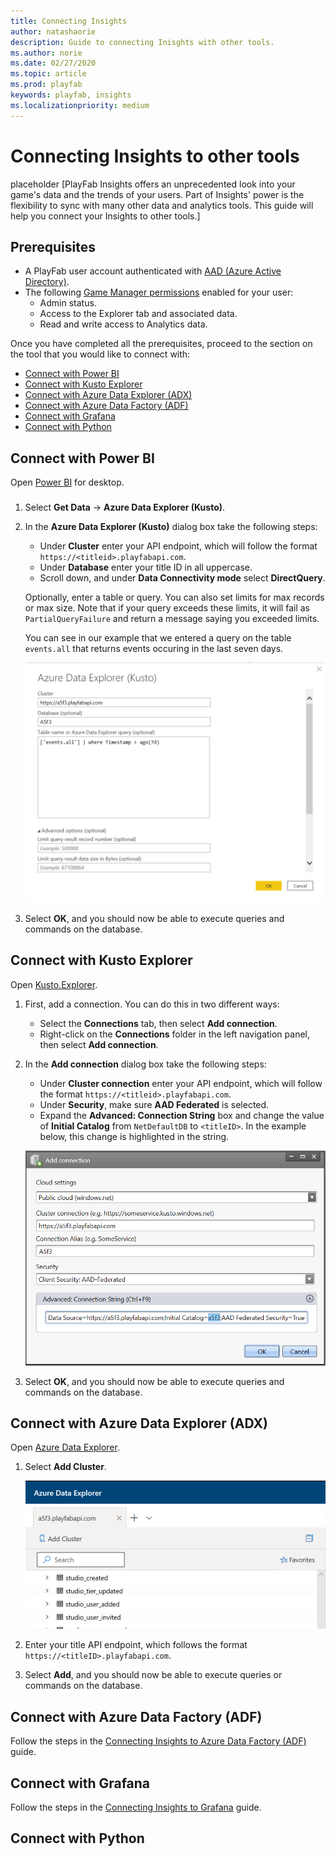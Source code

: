 ```yaml
---
title: Connecting Insights
author: natashaorie
description: Guide to connecting Inisghts with other tools. 
ms.author: norie
ms.date: 02/27/2020    
ms.topic: article
ms.prod: playfab
keywords: playfab, insights
ms.localizationpriority: medium
---
```


# Connecting Insights to other tools

[comment]: < Replace links with relative links once placement of article is determined. >

placeholder [PlayFab Insights offers an unprecedented look into your game's data and the trends of your users. Part of Insights' power is the flexibility to sync with many other data and analytics tools. This guide will help you connect your Insights to other tools.]

## Prerequisites
* A PlayFab user account authenticated with [AAD (Azure Active Directory)](https://docs.microsoft.com/gaming/playfab/features/authentication/aad-authentication/).
* The following [Game Manager permissions](https://docs.microsoft.com/gaming/playfab/features/config/gamemanager/playfab-user-roles#assigning-roles) enabled for your user:
    *  Admin status.
    *  Access to the Explorer tab and associated data.
    *  Read and write access to Analytics data.

Once you have completed all the prerequisites, proceed to the section on the tool that you would like to connect with: 
  - [Connect with Power BI](#connect-with-power-bi)
  - [Connect with Kusto Explorer](#connect-with-kusto-explorer)
  - [Connect with Azure Data Explorer (ADX)](#connect-with-azure-data-explorer-adx)
  - [Connect with Azure Data Factory (ADF)](#connect-with-azure-data-factory-adf)
  - [Connect with Grafana](#connect-with-grafana)
  - [Connect with Python](#connect-with-python)
  
## Connect with Power BI
Open [Power BI](https://powerbi.microsoft.com/desktop/) for desktop. 

### 
1. Select **Get Data** -> **Azure Data Explorer (Kusto)**.
2. In the **Azure Data Explorer (Kusto)** dialog box take the following steps:
   * Under **Cluster** enter your API endpoint, which will follow the format `https://<titleid>.playfabapi.com`. 
   * Under **Database** enter your title ID in all uppercase. 
   * Scroll down, and under **Data Connectivity mode** select **DirectQuery**.

   Optionally, enter a table or query. You can also set limits for max records or max size. Note that if your query exceeds these limits, it will fail as `PartialQueryFailure` and return a message saying you exceeded limits. 

   You can see in our example that we entered a query on the table `events.all` that returns events occuring in the last seven days. 

   ![Power BI Setup](media/powerBI.png)

3. Select **OK**, and you should now be able to execute queries and commands on the database. 

## Connect with Kusto Explorer
Open [Kusto.Explorer](https://docs.microsoft.com/azure/kusto/tools/kusto-explorer). 
1. First, add a connection. You can do this in two different ways:
   * Select the **Connections** tab, then select **Add connection**.
   * Right-click on the **Connections** folder in the left navigation panel, then select **Add connection**.

2. In the **Add connection** dialog box take the following steps:
   * Under **Cluster connection** enter your API endpoint, which will follow the format `https://<titleid>.playfabapi.com`. 
   * Under **Security**, make sure **AAD Federated** is selected. 
   * Expand the **Advanced: Connection String** box and change the value of **Initial Catalog** from `NetDefaultDB` to `<titleID>`. In the example below, this change is highlighted in the string. 
  
   ![Kusto.Explorer add connection](media/kusto-explorer.png)

3. Select **OK**, and you should now be able to execute queries and commands on the database.

## Connect with Azure Data Explorer (ADX)

Open [Azure Data Explorer](https://dataexplorer.azure.com/). 
1. Select **Add Cluster**. 

   ![ADX Add connection](media/adx-add-cluster-button.png)

2. Enter your title API endpoint, which follows the format `https://<titleID>.playfabapi.com`. 
3. Select **Add**, and you should now be able to execute queries or commands on the database. 

## Connect with Azure Data Factory (ADF)

Follow the steps in the [Connecting Insights to Azure Data Factory (ADF)](connecting-insights-to-azure-data-factory.md) guide.

## Connect with Grafana

Follow the steps in the [Connecting Insights to Grafana](connecting-insights-to-grafana.md) guide.

## Connect with Python


